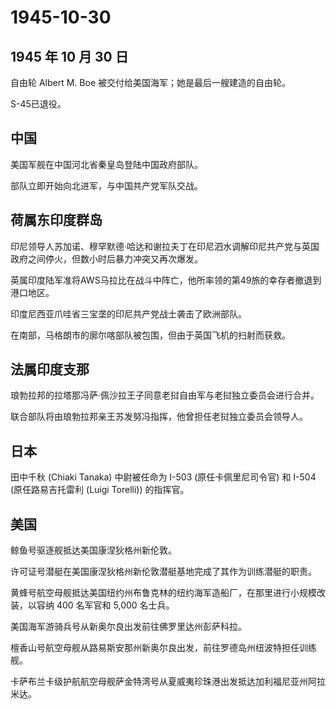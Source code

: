 # 1945-10-30

## 1945 年 10 月 30 日

自由轮 Albert M. Boe 被交付给美国海军；她是最后一艘建造的自由轮。

S-45已退役。

## 中国

美国军舰在中国河北省秦皇岛登陆中国政府部队。

部队立即开始向北进军，与中国共产党军队交战。

## 荷属东印度群岛

印尼领导人苏加诺、穆罕默德·哈达和谢拉夫丁在印尼泗水调解印尼共产党与英国政府之间停火，但数小时后暴力冲突又再次爆发。

英属印度陆军准将AWS马拉比在战斗中阵亡，他所率领的第49旅的幸存者撤退到港口地区。

印度尼西亚爪哇省三宝垄的印尼共产党战士袭击了欧洲部队。

在南部，马格朗市的廓尔喀部队被包围，但由于英国飞机的扫射而获救。

## 法属印度支那

琅勃拉邦的拉塔那冯萨·佩沙拉王子同意老挝自由军与老挝独立委员会进行合并。

联合部队将由琅勃拉邦亲王苏发努冯指挥，他曾担任老挝独立委员会领导人。

## 日本

田中千秋 (Chiaki Tanaka) 中尉被任命为 I-503 (原任卡佩里尼司令官) 和
I-504 (原任路易吉托雷利 (Luigi Torelli)) 的指挥官。

## 美国

鲸鱼号驱逐舰抵达美国康涅狄格州新伦敦。

许可证号潜艇在美国康涅狄格州新伦敦潜艇基地完成了其作为训练潜艇的职责。

黄蜂号航空母舰抵达美国纽约州布鲁克林的纽约海军造船厂，在那里进行小规模改装，以容纳
400 名军官和 5,000 名士兵。

美国海军游骑兵号从新奥尔良出发前往佛罗里达州彭萨科拉。

檀香山号航空母舰从路易斯安那州新奥尔良出发，前往罗德岛州纽波特担任训练舰。

卡萨布兰卡级护航航空母舰萨金特湾号从夏威夷珍珠港出发抵达加利福尼亚州阿拉米达。


